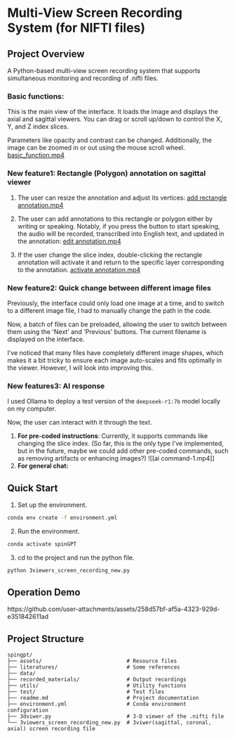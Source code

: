 # Multi-View Screen Recording System (for NIFTI files)


## Project Overview
A Python-based multi-view screen recording system that supports simultaneous monitoring and recording of .nifti files.

### Basic functions:
This is the main view of the interface. It loads the image and displays the axial and sagittal viewers. You can drag or scroll up/down to control the X, Y, and Z index slices.

Parameters like opacity and contrast can be changed. Additionally, the image can be zoomed in or out using the mouse scroll wheel.
[basic_function.mp4](https://github.com/user-attachments/assets/bc0b26df-d9d9-4a8d-955e-bdac06bd2aaa)

### New feature1: Rectangle (Polygon) annotation on sagittal viewer
1. The user can resize the annotation and adjust its vertices:
[add rectangle annotation.mp4](https://github.com/user-attachments/assets/be7fa3f6-d483-40df-b2b2-1d84eacc1084)

2. The user can add annotations to this rectangle or polygon either by writing or speaking. Notably, if you press the button to start speaking, the audio will be recorded, transcribed into English text, and updated in the annotation:
[edit annotation.mp4](https://github.com/user-attachments/assets/f9dc0992-dbd1-437c-8916-c60647402d4b)
3. If the user change the slice index, double-clicking the rectangle annotation will activate it and return to the specific layer corresponding to the annotation.
[activate annotation.mp4](https://github.com/user-attachments/assets/f418c60e-48f1-49cf-bd2a-e3c29aae5ba6)

### New feature2: Quick change between different image files
Previously, the interface could only load one image at a time, and to switch to a different image file, I had to manually change the path in the code.

Now, a batch of files can be preloaded, allowing the user to switch between them using the 'Next' and 'Previous' buttons. The current filename is displayed on the interface.

I’ve noticed that many files have completely different image shapes, which makes it a bit tricky to ensure each image auto-scales and fits optimally in the viewer. However, I will look into improving this.
### New features3: AI response
I used Ollama to deploy a test version of the `deepseek-r1:7b` model locally on my computer.

Now, the user can interact with it through the text.

1. **For pre-coded instructions**: Currently, it supports commands like changing the slice index. (So far, this is the only type I’ve implemented, but in the future, maybe we could add other pre-coded commands, such as removing artifacts or enhancing images?)
![[ai command-1.mp4]]
2. **For general chat:** 

## Quick Start
1. Set up the environment.
```bash
conda env create -f environment.yml
```
2. Run the environment.
```bash
conda activate spinGPT
```

3. cd to the project and run the python file.
```bash
python 3viewers_screen_recording_new.py
```
## Operation Demo
</video>
https://github.com/user-attachments/assets/258d57bf-af5a-4323-929d-e351842611ad

## Project Structure
```
spingpt/
├── assets/                           # Resource files
├── literatures/                      # Some references    
├── data/
├── recorded_materials/               # Output recordings
├── utils/                            # Utility functions
├── test/                             # Test files
├── readme.md                         # Project documentation
├── environment.yml                   # Conda environment configuration
├── 3dviwer.py                        # 3-D viewer of the .nifti file
└── 3viewers_screen_recording_new.py  # 3viwer(sagittal, coronal, axial) screen recording file
```